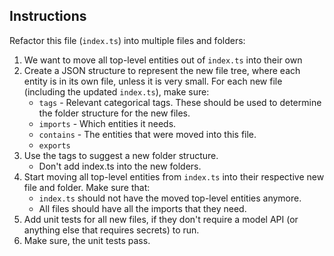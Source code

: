 <!-- Based on https://claude.ai/chat/799fd47a-1119-4e22-bb68-0347ef9325c2 -->
<!-- TODO: Generalize for all files using templates. -->

## Instructions

Refactor this file (`index.ts`) into multiple files and folders:

1. We want to move all top-level entities out of `index.ts` into their own
2. Create a JSON structure to represent the new file tree, where each entity is in its own file, unless it is very small. For each new file (including the updated `index.ts`), make sure:
   * `tags` - Relevant categorical tags. These should be used to determine the folder structure for the new files.
   * `imports` - Which entities it needs.
   * `contains` - The entities that were moved into this file.
   * `exports`
3. Use the tags to suggest a new folder structure.
   * Don't add index.ts into the new folders.
5. Start moving all top-level entities from `index.ts` into their respective new file and folder. Make sure that:
   * `index.ts` should not have the moved top-level entities anymore.
   * All files should have all the imports that they need.
6. Add unit tests for all new files, if they don't require a model API (or anything else that requires secrets) to run.
7. Make sure, the unit tests pass.
